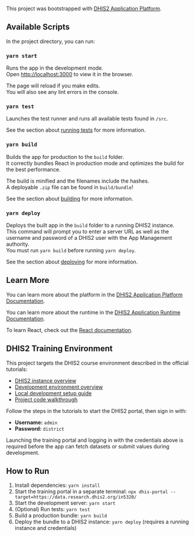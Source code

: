 This project was bootstrapped with [DHIS2 Application Platform](https://github.com/dhis2/app-platform).

## Available Scripts

In the project directory, you can run:

### `yarn start`

Runs the app in the development mode.<br />
Open [http://localhost:3000](http://localhost:3000) to view it in the browser.

The page will reload if you make edits.<br />
You will also see any lint errors in the console.

### `yarn test`

Launches the test runner and runs all available tests found in `/src`.<br />

See the section about [running tests](https://platform.dhis2.nu/#/scripts/test) for more information.

### `yarn build`

Builds the app for production to the `build` folder.<br />
It correctly bundles React in production mode and optimizes the build for the best performance.

The build is minified and the filenames include the hashes.<br />
A deployable `.zip` file can be found in `build/bundle`!

See the section about [building](https://platform.dhis2.nu/#/scripts/build) for more information.

### `yarn deploy`

Deploys the built app in the `build` folder to a running DHIS2 instance.<br />
This command will prompt you to enter a server URL as well as the username and password of a DHIS2 user with the App Management authority.<br/>
You must run `yarn build` before running `yarn deploy`.<br />

See the section about [deploying](https://platform.dhis2.nu/#/scripts/deploy) for more information.

## Learn More

You can learn more about the platform in the [DHIS2 Application Platform Documentation](https://platform.dhis2.nu/).

You can learn more about the runtime in the [DHIS2 Application Runtime Documentation](https://runtime.dhis2.nu/).

To learn React, check out the [React documentation](https://reactjs.org/).

## DHIS2 Training Environment

This project targets the DHIS2 course environment described in the official tutorials:

- [DHIS2 instance overview](https://dhis2-app-course.ifi.uio.no/learn/dhis2/getting-started/development-environment/dhis2-instance/)
- [Development environment overview](https://dhis2-app-course.ifi.uio.no/learn/dhis2/getting-started/development-environment/)
- [Local development setup guide](https://dhis2-app-course.ifi.uio.no/learn/dhis2/getting-started/development-environment/development-env-setup/)
- [Project code walkthrough](https://dhis2-app-course.ifi.uio.no/learn/dhis2/getting-started/development-environment/project-code/)

Follow the steps in the tutorials to start the DHIS2 portal, then sign in with:

- **Username:** `admin`
- **Password:** `district`

Launching the training portal and logging in with the credentials above is required before the app can fetch datasets or submit values during development.

## How to Run

1. Install dependencies: `yarn install`
2. Start the training portal in a separate terminal: `npx dhis-portal --target=https://data.research.dhis2.org/in5320/`
3. Start the development server: `yarn start`
4. (Optional) Run tests: `yarn test`
5. Build a production bundle: `yarn build`
6. Deploy the bundle to a DHIS2 instance: `yarn deploy` (requires a running instance and credentials)
